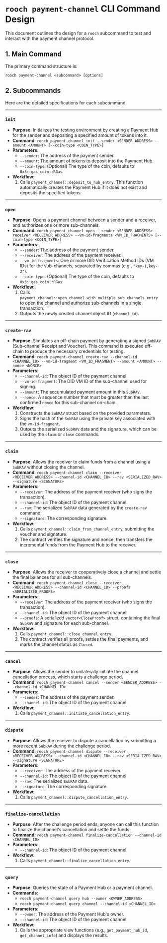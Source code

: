 # `rooch payment-channel` CLI Command Design

This document outlines the design for a `rooch` subcommand to test and interact with the payment channel protocol.

## 1. Main Command

The primary command structure is:

`rooch payment-channel <subcommand> [options]`

## 2. Subcommands

Here are the detailed specifications for each subcommand.

---

### `init`

- **Purpose**: Initializes the testing environment by creating a Payment Hub for the sender and depositing a specified amount of tokens into it.
- **Command**: `rooch payment-channel init --sender <SENDER_ADDRESS> --amount <AMOUNT> [--coin-type <COIN_TYPE>]`
- **Parameters**:
  - `--sender`: The address of the payment sender.
  - `--amount`: The amount of tokens to deposit into the Payment Hub.
  - `--coin-type`: (Optional) The type of the coin, defaults to `0x3::gas_coin::RGas`.
- **Workflow**:
  1. Calls `payment_channel::deposit_to_hub_entry`. This function automatically creates the Payment Hub if it does not exist and deposits the specified tokens.

---

### `open`

- **Purpose**: Opens a payment channel between a sender and a receiver, and authorizes one or more sub-channels.
- **Command**: `rooch payment-channel open --sender <SENDER_ADDRESS> --receiver <RECEIVER_ADDRESS> --vm-id-fragments <VM_ID_FRAGMENTS> [--coin-type <COIN_TYPE>]`
- **Parameters**:
  - `--sender`: The address of the payment sender.
  - `--receiver`: The address of the payment receiver.
  - `--vm-id-fragments`: One or more DID Verification Method IDs (VM IDs) for the sub-channels, separated by commas (e.g., `"key-1,key-2"`).
  - `--coin-type`: (Optional) The type of the coin, defaults to `0x3::gas_coin::RGas`.
- **Workflow**:
  1. Calls `payment_channel::open_channel_with_multiple_sub_channels_entry` to open the channel and authorize sub-channels in a single transaction.
  2. Outputs the newly created channel object ID (`channel_id`).

---

### `create-rav`

- **Purpose**: Simulates an off-chain payment by generating a signed `SubRAV` (Sub-channel Receipt and Voucher). This command is executed off-chain to produce the necessary credentials for testing.
- **Command**: `rooch payment-channel create-rav --channel-id <CHANNEL_ID> --vm-id-fragment <VM_ID_FRAGMENT> --amount <AMOUNT> --nonce <NONCE>`
- **Parameters**:
  - `--channel-id`: The object ID of the payment channel.
  - `--vm-id-fragment`: The DID VM ID of the sub-channel used for signing.
  - `--amount`: The accumulated payment amount in this `SubRAV`.
  - `--nonce`: A sequence number that must be greater than the last confirmed `nonce` for this sub-channel on-chain.
- **Workflow**:
  1. Constructs the `SubRAV` struct based on the provided parameters.
  2. Signs the hash of the `SubRAV` using the private key associated with the `vm-id-fragment`.
  3. Outputs the serialized `SubRAV` data and the signature, which can be used by the `claim` or `close` commands.

---

### `claim`

- **Purpose**: Allows the receiver to claim funds from a channel using a `SubRAV` without closing the channel.
- **Command**: `rooch payment-channel claim --receiver <RECEIVER_ADDRESS> --channel-id <CHANNEL_ID> --rav <SERIALIZED_RAV> --signature <SIGNATURE>`
- **Parameters**:
  - `--receiver`: The address of the payment receiver (who signs the transaction).
  - `--channel-id`: The object ID of the payment channel.
  - `--rav`: The serialized `SubRAV` data generated by the `create-rav` command.
  - `--signature`: The corresponding signature.
- **Workflow**:
  1. Calls `payment_channel::claim_from_channel_entry`, submitting the voucher and signature.
  2. The contract verifies the signature and nonce, then transfers the incremental funds from the Payment Hub to the receiver.

---

### `close`

- **Purpose**: Allows the receiver to cooperatively close a channel and settle the final balances for all sub-channels.
- **Command**: `rooch payment-channel close --receiver <RECEIVER_ADDRESS> --channel-id <CHANNEL_ID> --proofs <SERIALIZED_PROOFS>`
- **Parameters**:
  - `--receiver`: The address of the payment receiver (who signs the transaction).
  - `--channel-id`: The object ID of the payment channel.
  - `--proofs`: A serialized `vector<CloseProof>` struct, containing the final `SubRAV` and signature for each sub-channel.
- **Workflow**:
  1. Calls `payment_channel::close_channel_entry`.
  2. The contract verifies all proofs, settles the final payments, and marks the channel status as `Closed`.

---

### `cancel`

- **Purpose**: Allows the sender to unilaterally initiate the channel cancellation process, which starts a challenge period.
- **Command**: `rooch payment-channel cancel --sender <SENDER_ADDRESS> --channel-id <CHANNEL_ID>`
- **Parameters**:
  - `--sender`: The address of the payment sender.
  - `--channel-id`: The object ID of the payment channel.
- **Workflow**:
  1. Calls `payment_channel::initiate_cancellation_entry`.

---

### `dispute`

- **Purpose**: Allows the receiver to dispute a cancellation by submitting a more recent `SubRAV` during the challenge period.
- **Command**: `rooch payment-channel dispute --receiver <RECEIVER_ADDRESS> --channel-id <CHANNEL_ID> --rav <SERIALIZED_RAV> --signature <SIGNATURE>`
- **Parameters**:
  - `--receiver`: The address of the payment receiver.
  - `--channel-id`: The object ID of the payment channel.
  - `--rav`: The serialized `SubRAV` data.
  - `--signature`: The corresponding signature.
- **Workflow**:
  1. Calls `payment_channel::dispute_cancellation_entry`.

---

### `finalize-cancellation`

- **Purpose**: After the challenge period ends, anyone can call this function to finalize the channel's cancellation and settle the funds.
- **Command**: `rooch payment-channel finalize-cancellation --channel-id <CHANNEL_ID>`
- **Parameters**:
  - `--channel-id`: The object ID of the payment channel.
- **Workflow**:
  1. Calls `payment_channel::finalize_cancellation_entry`.

---

### `query`

- **Purpose**: Queries the state of a Payment Hub or a payment channel.
- **Commands**:
  - `rooch payment-channel query hub --owner <OWNER_ADDRESS>`
  - `rooch payment-channel query channel --channel-id <CHANNEL_ID>`
- **Parameters**:
  - `--owner`: The address of the Payment Hub's owner.
  - `--channel-id`: The object ID of the payment channel.
- **Workflow**:
  1. Calls the appropriate view functions (e.g., `get_payment_hub_id`, `get_channel_info`) and displays the results.
